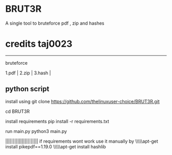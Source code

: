 # BRUT3R
A single tool to bruteforce pdf , zip and  hashes 

credits taj0023
================
---------------------------------------------------------------------------------------------------------
bruteforce

1.pdf
|
2.zip
|
3.hash
|

python script
----------------------------------------------------------------------------------------------------------
install using 
git clone https://github.com/thelinuxuser-choice/BRUT3R.git

cd BRUT3R

install requirements
pip install -r requirements.txt

run main.py
python3 main.py

||||||||||||||||||||||
if requirements wont work use it manually by
\\\\\\\\\apt-get install pikepdf==1.19.0
\\\\\\\\\\apt-get install hashlib

